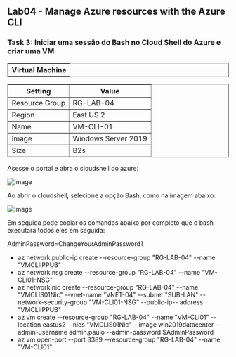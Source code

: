  <h2>Lab04 - Manage Azure resources with the Azure CLI</h2>

<h3>Task 3: Iniciar uma sessão do Bash no Cloud Shell do Azure e criar uma VM</h3>


 <table border="1">    
  <tr>
    <th>Virtual Machine</th>
  </tr>
</table>

<table border="1">    
  <tr>
    <th colspan="1">Setting</th>  	              
    <th colspan="2">Value</th>
  </tr>
<tr>
<td>Resource Group</td>
    <td>RG-LAB-04</td>
  </tr>
<tr>
<td>Region</td>
    <td>East US 2</td>
  </tr>
<td>Name</td>
    <td>VM-CLI-01</td>
 </tr>
  <td>Image</td>
    <td>Windows Server 2019</td>
  </tr>
  <td>Size</td>
    <td>B2s</td>
  </tr>
 </table>
 
 Acesse o portal e abra o cloudshell do azure: 

![image](https://user-images.githubusercontent.com/107069287/189999697-281964fe-6273-48e8-bfc4-01788f8b7e88.png)

Ao abrir o cloudshell, selecione a opção Bash, como na imagem abaixo: 

![image](https://user-images.githubusercontent.com/107069287/189999828-6d74a9e4-665e-4a0d-8f80-39c6e554b347.png)

Em seguida pode copiar os comandos abaixo por completo que o bash executará todos eles em seguida: 
 
AdminPassword=ChangeYourAdminPassword1
- az network public-ip create --resource-group "RG-LAB-04" --name "VMCLIIPPUB"
- az network nsg create --resource-group "RG-LAB-04" --name "VM-CLI01-NSG"
- az network nic create --resource-group "RG-LAB-04" --name "VMCLIS01Nic" --vnet-name "VNET-04" --subnet "SUB-LAN" --network-security-group "VM-CLI01-NSG" --public-ip-- address "VMCLIIPPUB"
- az vm create --resource-group "RG-LAB-04" --name "VM-CLI01" --location eastus2 --nics "VMCLIS01Nic" --image win2019datacenter --admin-username admin.paulo --admin-password $AdminPassword
- az vm open-port --port 3389 --resource-group "RG-LAB-04" --name "VM-CLI01"
